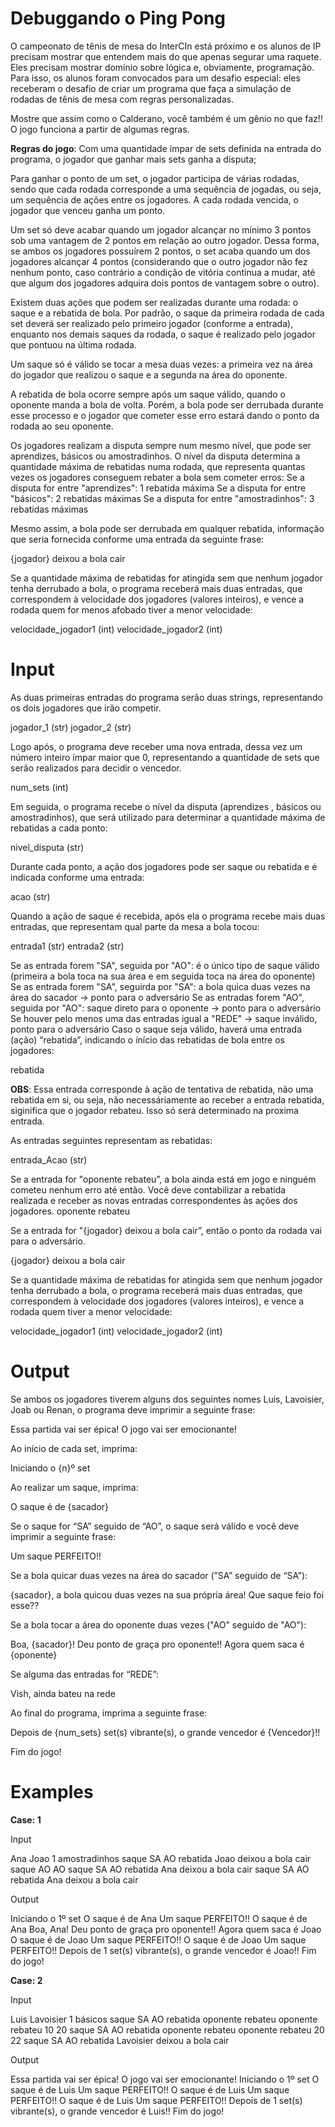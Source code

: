 # Debuggando o Ping Pong

O campeonato de tênis de mesa do InterCIn está próximo e os alunos de IP precisam mostrar que entendem mais do que apenas segurar uma raquete. Eles precisam mostrar domínio sobre lógica e, obviamente, programação. Para isso, os alunos foram convocados para um desafio especial: eles receberam o desafio de criar um programa que faça a simulação de rodadas de tênis de mesa com regras personalizadas.

Mostre que assim como o Calderano, você também é um gênio no que faz!! O jogo funciona a partir de algumas regras.

**Regras do jogo**:
Com uma quantidade ímpar de sets definida na entrada do programa, o jogador que ganhar mais sets ganha a disputa;

Para ganhar o ponto de um set, o jogador participa de várias rodadas, sendo que cada rodada corresponde a uma sequência de jogadas, ou seja, um sequência de ações entre os jogadores. A cada rodada vencida, o jogador que venceu ganha um ponto.

Um set só deve acabar quando um jogador alcançar no mínimo 3 pontos sob uma vantagem de 2 pontos em relação ao outro jogador. Dessa forma, se ambos os jogadores possuírem 2 pontos, o set acaba quando um dos jogadores alcançar 4 pontos (considerando que o outro jogador não fez nenhum ponto, caso contrário a condição de vitória continua a mudar, até que algum dos jogadores adquira dois pontos de vantagem sobre o outro).

Existem duas ações que podem ser realizadas durante uma rodada: o saque e a rebatida de bola. Por padrão, o saque da primeira rodada de cada set deverá ser realizado pelo primeiro jogador (conforme a entrada), enquanto nos demais saques da rodada, o saque é realizado pelo jogador que pontuou na última rodada.

Um saque só é válido se tocar a mesa duas vezes: a primeira vez na área do jogador que realizou o saque e a segunda na área do oponente.

A rebatida de bola ocorre sempre após um saque válido, quando o oponente manda a bola de volta. Porém, a bola pode ser derrubada durante esse processo e o jogador que cometer esse erro estará dando o ponto da rodada ao seu oponente.

Os jogadores realizam a disputa sempre num mesmo nível, que pode ser aprendizes, básicos ou amostradinhos. O nível da disputa determina a quantidade máxima de rebatidas numa rodada, que representa quantas vezes os jogadores conseguem rebater a bola sem cometer erros:
Se a disputa for entre "aprendizes": 1 rebatida máxima
Se a disputa for entre "básicos": 2 rebatidas máximas
Se a disputa for entre "amostradinhos": 3 rebatidas máximas

Mesmo assim, a bola pode ser derrubada em qualquer rebatida, informação que seria fornecida conforme uma entrada da seguinte frase:

{jogador} deixou a bola cair

Se a quantidade máxima de rebatidas for atingida sem que nenhum jogador tenha derrubado a bola, o programa receberá mais duas entradas, que correspondem à velocidade dos jogadores (valores inteiros), e vence a rodada quem for menos afobado tiver a menor velocidade:

velocidade_jogador1 (int)
velocidade_jogador2 (int)

# Input

As duas primeiras entradas do programa serão duas strings, representando os dois jogadores que irão competir.

jogador_1 (str)
jogador_2 (str)

Logo após, o programa deve receber uma nova entrada, dessa vez um número inteiro ímpar maior que 0, representando a quantidade de sets que serão realizados para decidir o vencedor.

num_sets (int)

Em seguida, o programa recebe o nível da disputa (aprendizes , básicos ou amostradinhos), que será utilizado para determinar a quantidade máxima de rebatidas a cada ponto:

nivel_disputa (str)

Durante cada ponto, a ação dos jogadores pode ser saque ou rebatida e é indicada conforme uma entrada:

acao (str)

Quando a ação de saque é recebida, após ela o programa recebe mais duas entradas, que representam qual parte da mesa a bola tocou:

entrada1 (str)
entrada2 (str)

Se as entrada forem "SA", seguida por "AO": é o único tipo de saque válido (primeira a bola toca na sua área e em seguida toca na área do oponente)
Se as entrada forem "SA", seguirda por "SA": a bola quica duas vezes na área do sacador → ponto para o adversário
Se as entradas forem "AO", seguida por "AO": saque direto para o oponente → ponto para o adversário
Se houver pelo menos uma das entradas igual a "REDE" → saque inválido, ponto para o adversário
Caso o saque seja válido, haverá uma entrada (ação) “rebatida”, indicando o ínício das rebatidas de bola entre os jogadores:

rebatida

**OBS**: Essa entrada corresponde à ação de tentativa de rebatida, não uma rebatida em si, ou seja, não necessáriamente ao receber a entrada rebatida, siginifica que o jogador rebateu. Isso só será determinado na proxima entrada.

As entradas seguintes representam as rebatidas:

entrada_Acao (str)

Se a entrada for "oponente rebateu”, a bola ainda está em jogo e ninguém cometeu nenhum erro até então. Você deve contabilizar a rebatida realizada e receber as novas entradas correspondentes às ações dos jogadores.
oponente rebateu

Se a entrada for "{jogador} deixou a bola cair”, então o ponto da rodada vai para o adversário.

{jogador} deixou a bola cair

Se a quantidade máxima de rebatidas for atingida sem que nenhum jogador tenha derrubado a bola, o programa receberá mais duas entradas, que correspondem à velocidade dos jogadores (valores inteiros), e vence a rodada quem tiver a menor velocidade:

velocidade_jogador1 (int)
velocidade_jogador2 (int)

# Output

Se ambos os jogadores tiverem alguns dos seguintes nomes Luis, Lavoisier, Joab ou Renan, o programa deve imprimir a seguinte frase:

Essa partida vai ser épica! O jogo vai ser emocionante!

Ao início de cada set, imprima:

Iniciando o {n}º set

Ao realizar um saque, imprima:

O saque é de {sacador}

Se o saque for “SA” seguido de “AO”, o saque será válido e você deve imprimir a seguinte frase:

Um saque PERFEITO!!

Se a bola quicar duas vezes na área do sacador (”SA” seguido de “SA”):

{sacador}, a bola quicou duas vezes na sua própria área! Que saque feio foi esse??

Se a bola tocar a área do oponente duas vezes ("AO" seguido de "AO"):

Boa, {sacador}! Deu ponto de graça pro oponente!! Agora quem saca é {oponente}

Se alguma das entradas for “REDE”:

Vish, ainda bateu na rede

Ao final do programa, imprima a seguinte frase:

Depois de {num_sets} set(s) vibrante(s), o grande vencedor é {Vencedor}!!

Fim do jogo!

# Examples

**Case: 1**

Input

Ana
Joao
1
amostradinhos
saque
SA
AO
rebatida
Joao deixou a bola cair
saque
AO
AO
saque
SA
AO
rebatida
Ana deixou a bola cair
saque
SA
AO
rebatida
Ana deixou a bola cair

Output

Iniciando o 1º set
O saque é de Ana
Um saque PERFEITO!!
O saque é de Ana
Boa, Ana! Deu ponto de graça pro oponente!! Agora quem saca é Joao
O saque é de Joao
Um saque PERFEITO!!
O saque é de Joao
Um saque PERFEITO!!
Depois de 1 set(s) vibrante(s), o grande vencedor é Joao!!
Fim do jogo!

**Case: 2**

Input

Luis
Lavoisier
1
básicos
saque
SA
AO
rebatida
oponente rebateu
oponente rebateu
10
20
saque
SA
AO
rebatida
oponente rebateu
oponente rebateu
20
22
saque
SA
AO
rebatida
Lavoisier deixou a bola cair

Output

Essa partida vai ser épica! O jogo vai ser emocionante!
Iniciando o 1º set
O saque é de Luis
Um saque PERFEITO!!
O saque é de Luis
Um saque PERFEITO!!
O saque é de Luis
Um saque PERFEITO!!
Depois de 1 set(s) vibrante(s), o grande vencedor é Luis!!
Fim do jogo!
